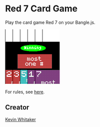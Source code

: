 # Red 7 Card Game

Play the card game Red 7 on your Bangle.js.

![Screenshot](screenshot.png)

For rules, see [here](https://asmadigames.com/Red7Rules.pdf).

## Creator
[Kevin Whitaker](https://www.eyecreate.org)

